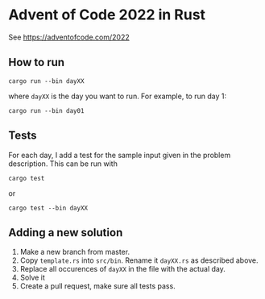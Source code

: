 # Advent of Code 2022 in Rust

See https://adventofcode.com/2022

## How to run
```shell
cargo run --bin dayXX
```
where `dayXX` is the day you want to run. For example, to run day 1:
```shell
cargo run --bin day01
```

## Tests
For each day, I add a test for the sample input given in the problem description. This can be run with
```shell
cargo test
```
or 
```shell
cargo test --bin dayXX
```

## Adding a new solution
1. Make a new branch from master. 
2. Copy `template.rs` into `src/bin`. Rename it `dayXX.rs` as described above. 
3. Replace all occurences of `dayXX` in the file with the actual day. 
4. Solve it
5. Create a pull request, make sure all tests pass. 